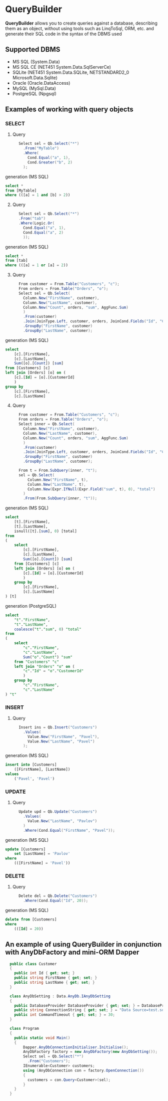 # QueryBuilder

**QueryBuilder** allows you to create queries against a database, describing them as an object, without using tools such as LinqToSql, ORM, etc. and generate their SQL code in the syntax of the DBMS used

## Supported DBMS
* MS SQL (System.Data)
* MS SQL CE (NET451 System.Data.SqlServerCe)
* SQLite (NET451 System.Data.SQLite, NETSTANDARD2_0 Microsoft.Data.Sqlite)
* Oracle (Oracle.DataAccess)
* MySQL (MySql.Data)
* PostgreSQL (Npgsql)

## Examples of working with query objects

### SELECT

1. Query
```csharp
      Select sel = Qb.Select("*")
        .From("MyTable")
        .Where(
          Cond.Equal("a", 1),
          Cond.Greater("b", 2)
        );
```
generation (MS SQL)
```SQL
select * 
from [MyTable] 
where (([a] = 1 and [b] > 2))
```

2. Query
```csharp
      Select sel = Qb.Select("*")
      .From("tab")
      .Where(Logic.Or(
        Cond.Equal("a", 1),
        Cond.Equal("a", 2)
        ));
```

generation (MS SQL)
```SQL
select * 
from [tab] 
where (([a] = 1 or [a] = 2))
```

3. Query
```csharp
      From customer = From.Table("Customers", "c");
      From orders = From.Table("Orders", "o");
      Select sel = Qb.Select(
        Column.New("FirstName", customer),
        Column.New("LastName", customer),
        Column.New("Count", orders, "sum", AggFunc.Sum)
        )
        .From(customer)
        .Join(JoinType.Left, customer, orders, JoinCond.Fields("Id", "CustomerId"))
        .GroupBy("FirstName", customer)
        .GroupBy("LastName", customer);
```
generation (MS SQL)
```SQL
select 
    [c].[FirstName], 
    [c].[LastName], 
    Sum([o].[Count]) [sum] 
from [Customers] [c] 
left join [Orders] [o] on (
    [c].[Id] = [o].[CustomerId]
    ) 
group by 
    [c].[FirstName], 
    [c].[LastName]
```

4. Query
```csharp
      From customer = From.Table("Customers", "c");
      From orders = From.Table("Orders", "o");
      Select inner = Qb.Select(
        Column.New("FirstName", customer),
        Column.New("LastName", customer),
        Column.New("Count", orders, "sum", AggFunc.Sum)
        )
        .From(customer)
        .Join(JoinType.Left, customer, orders, JoinCond.Fields("Id", "CustomerId"))
        .GroupBy("FirstName", customer)
        .GroupBy("LastName", customer);

      From t = From.SubQuery(inner, "t");
      sel = Qb.Select(
          Column.New("FirstName", t),
          Column.New("LastName", t),
          Column.New(Expr.IfNull(Expr.Field("sum", t), 0), "total")
        )
        .From(From.SubQuery(inner, "t"));
```

generation (MS SQL)
```SQL
select 
    [t].[FirstName], 
    [t].[LastName], 
    isnull([t].[sum], 0) [total] 
from 
( 
	select 
        [c].[FirstName], 
        [c].[LastName], 
        Sum([o].[Count]) [sum] 
	from [Customers] [c] 
	left join [Orders] [o] on (
        [c].[Id] = [o].[CustomerId]
        ) 
	group by 
        [c].[FirstName], 
        [c].[LastName] 
) [t]
```

generation (PostgreSQL)
```SQL
select 
    "t"."FirstName", 
    "t"."LastName", 
    coalesce("t"."sum", 0) "total" 
from 
( 
	select 
        "c"."FirstName", 
        "c"."LastName", 
        Sum("o"."Count") "sum" 
	from "Customers" "c" 
	left join "Orders" "o" on (
        "c"."Id" = "o"."CustomerId"
        ) 
	group by 
        "c"."FirstName", 
        "c"."LastName" 
) "t"
```
### INSERT

1. Query
```csharp
      Insert ins = Qb.Insert("Customers")
        .Values(
          Value.New("FirstName", "Pavel"),
          Value.New("LastName", "Pavel")
        );
```

generation (MS SQL)
```SQL
insert into [Customers] 
    ([FirstName], [LastName]) 
values 
    ('Pavel', 'Pavel')
```

### UPDATE

1. Query
```csharp
      Update upd = Qb.Update("Customers")
        .Values(
          Value.New("LastName", "Pavlov")
        )
        .Where(Cond.Equal("FirstName", "Pavel"));
```

generation (MS SQL)
```SQL
update [Customers] 
    set [LastName] = 'Pavlov' 
where 
    (([FirstName] = 'Pavel'))
```    

### DELETE

1. Query
```csharp
      Delete del = Qb.Delete("Customers")
        .Where(Cond.Equal("Id", 20));
```

generation (MS SQL)
```SQL
delete from [Customers]  
where 
    (([Id] = 20))
```

## An example of using QueryBuilder in conjunction with AnyDbFactory and mini-ORM Dapper

```csharp
  public class Customer
  {
    public int Id { get; set; }
    public string FirstName { get; set; }
    public string LastName { get; set; }
  }

  class AnyDbSetting : Data.AnyDb.IAnyDbSetting
  {
    public DatabaseProvider DatabaseProvider { get; set; } = DatabaseProvider.SqLite;
    public string ConnectionString { get; set; } = "Data Source=test.sqlite";
    public int CommandTimeout { get; set; } = 30;
  }

  class Program
  {
    public static void Main()
    {
        Dapper.AnyDbConnectionInitialiser.Initialise();
        AnyDbFactory factory = new AnyDbFactory(new AnyDbSetting());
        Select sel = Qb.Select("*")
          .From("Customers");
        IEnumerable<Customer> customers;
        using (AnyDbConnection con = factory.OpenConnection())
        {
          customers = con.Query<Customer>(sel);
        }
    }
  }
```
